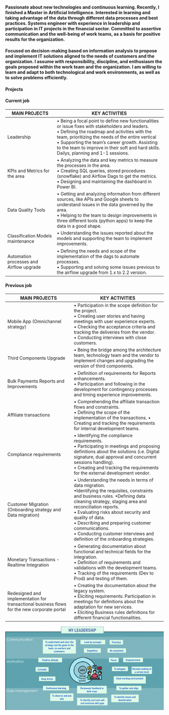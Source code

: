 
#### Passionate about new technologies and continuous learning. Recently, I finished a Master in Artificial Intelligence. Interested in learning and taking advantage of the data through different data processes and best practices. Systems engineer with experience in leadership and participation in IT projects in the financial sector. Committed to assertive communication and the well-being of work teams, as a basis for positive results for the organization.

#### Focused on decision-making based on information analysis to propose and implement IT solutions aligned to the needs of customers and the organization. I assume with responsibility, discipline, and enthusiasm the goals proposed within the work team and the organization. I am willing to learn and adapt to both technological and work environments, as well as to solve problems efficiently.

#### Projects

#### Current job

| MAIN PROJECTS                            	| KEY ACTIVITIES                                                                                                                                                                                                                                                                                                                    	|
|------------------------------------------	|-----------------------------------------------------------------------------------------------------------------------------------------------------------------------------------------------------------------------------------------------------------------------------------------------------------------------------------	|
| Leadership                               	| •  Being  a focal point to define new functionalities or issue fixes with stakeholders   and leaders.     <br>•  Defining the roadmap and activities with the team,   prioritizing the needs of the entire vertical<br>•  Supporting the team’s career growth. Assisting to   the team to improve in their soft and hard skills. Dailys, planning and 1-1 sessions. 	|
| KPIs and   Metrics for the area          	| •  Analyzing   the data and key metrics to measure the processes in the area.<br>•  Creating SQL queries, stored procedures   (snowflake) and Airflow Dags to get the metrics.<br>•  Designing and maintaining the dashboard in Power   BI.                                                                                       	|
| Data   Quality Tools                     	| •  Getting   and analyzing information from different sources, like APIs and Google sheets   to understand issues in the data governed by the area.<br>•  Helping to the team to design improvements in three   different tools (python apps) to keep the data in a good shape.                                                   	|
| Classification   Models maintenance      	| •  Understanding the issues reported about the models and supporting the team to implement   improvements.                                                                                                                                                                                                                      	|
| Automation processes and Airflow upgrade 	| •  Defining   the needs and scope of the implementation of the dags to automate processes.<br>•  Supporting and solving some issues previous to the   airflow upgrade from 1.x to 2.2 version.                                                                                                                                    	|


#### Previous job

|     MAIN   PROJECTS                                                                                    	|     KEY   ACTIVITIES                                                                                                                                                                                                                                                                                                                                                                                                        	|
|--------------------------------------------------------------------------------------------------------	|-----------------------------------------------------------------------------------------------------------------------------------------------------------------------------------------------------------------------------------------------------------------------------------------------------------------------------------------------------------------------------------------------------------------------------	|
|     Mobile   App (Omnichannel strategy)                                                                	|     • Participation in the scope   definition for the project.     <br>• Creating user stories and having   meetings with user experience experts.     <br>• Checking the acceptance criteria   and tracking the deliveries from the vendor.     <br>• Conducting interviews with close customers.                                                                                                                                        	|
|     Third   Components Upgrade                                                                         	|     • Being   the bridge among the architecture team, technology team and the vendor to   implement changes and upgrading the version of third components.                                                                                                                                                                                                                                                                   	|
|     Bulk   Payments Reports and Improvements                                                           	|     • Definition   of requirements for Reports enhancements.     <br>• Participation and following in   the development for contingency processes and timing experience improvements.                                                                                                                                                                                                                                             	|
|     Affiliate   transactions                                                                           	|     • Comprehending   the affiliate transaction flows and constraints.     <br>• Defining   the scope of the implementation of the transactions.     • Creating   and tracking the requirements for internal development teams.                                                                                                                                                                                                    	|
|     Compliance   requirements                                                                          	|     • Identifying the compliance   requirements.       <br>• Participating in meetings and   proposing definitions about the solutions          (i.e.   Digital signature, dual approval and concurrent sessions handling).     <br>• Creating and tracking the   requirements for the external development vendor.                                                                                                                    	|
|     Customer   Migration     (Onboarding   strategy and Data migration)                                	|     • Understanding the needs in terms   of data migration.     <br>•Identifying the requisites,   constraints and business   rules.     •Defining data cleaning strategy,   staging area and reconciliation reports.     <br>• Evaluating risks about security   and quality of data.     <br>• Describing and preparing customer   communications.     <br>• Conducting customer interviews   and definition of the onboarding strategies.    	|
|     Monetary   Transactions - Realtime Integration                                                     	|     • Generating   documentation about functional and technical fields for the integration.     <br>• Definition of requirements and   validations with the development teams.     <br>• Tracking of the requirements (Dev   to Prod) and testing of them.                                                                                                                                                                             	|
|     Redesigned   and implementation for transactional business flows for the new corporate   portal    	|     • Creating the documentation about   the legacy system.     <br>• Eliciting requirements:   Participation in meetings for definitions about the adaptation for new   services.     <br>• Eliciting Business rules   definitions for different financial functionalities.                                                                                                                                                           	|


![My leadership](https://github.com/marianangelica/marianangelica/blob/main/myleadership.png)
